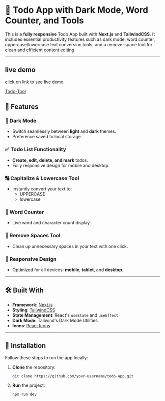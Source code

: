 # 📝 Todo App with Dark Mode, Word Counter, and Tools

This is a **fully responsive** Todo App built with **Next.js** and **TailwindCSS**. It includes essential productivity features such as dark mode, word counter, uppercase/lowercase text conversion tools, and a remove-space tool for clean and efficient content editing.

---

## live demo

click on link to see live demo

<a href="https://todo-app-using-nextjs-and-tailwindcss.vercel.app/" target="_blank">Todo-Tool</a>

## 🚀 Features

### 🎨 Dark Mode

- Switch seamlessly between **light** and **dark** themes.
- Preference saved to local storage.

### ✅ Todo List Functionality

- **Create, edit, delete, and mark** todos.
- Fully responsive design for mobile and desktop.

### 🔠 Capitalize & Lowercase Tool

- Instantly convert your text to:
  - UPPERCASE
  - lowercase

### 🔢 Word Counter

- Live word and character count display.

### 🧹 Remove Spaces Tool

- Clean up unnecessary spaces in your text with one click.

### 📱 Responsive Design

- Optimized for all devices: **mobile**, **tablet**, and **desktop**.

---

## 🛠️ Built With

- **Framework**: [Next.js](https://nextjs.org/)
- **Styling**: [TailwindCSS](https://tailwindcss.com/)
- **State Management**: React's `useState` and `useEffect`
- **Dark Mode**: Tailwind's Dark Mode Utilities
- **Icons**: [React Icons](https://react-icons.github.io/)

---

## 🔧 Installation

Follow these steps to run the app locally:

1. **Clone** the repository:

   ```bash
   git clone https://github.com/your-username/todo-app.git
   ```

1. **Run** the project:
   ```bash
   npm run dev
   ```
